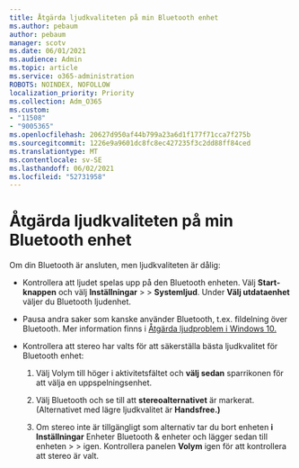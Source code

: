 ```yaml
---
title: Åtgärda ljudkvaliteten på min Bluetooth enhet
ms.author: pebaum
author: pebaum
manager: scotv
ms.date: 06/01/2021
ms.audience: Admin
ms.topic: article
ms.service: o365-administration
ROBOTS: NOINDEX, NOFOLLOW
localization_priority: Priority
ms.collection: Adm_O365
ms.custom:
- "11508"
- "9005365"
ms.openlocfilehash: 20627d950af44b799a23a6d1f177f71cca7f275b
ms.sourcegitcommit: 1226e9a9601dc8fc8ec427235f3c2dd88ff84ced
ms.translationtype: MT
ms.contentlocale: sv-SE
ms.lasthandoff: 06/02/2021
ms.locfileid: "52731958"
---
```

# <a name="fix-the-audio-quality-of-my-bluetooth-device"></a>Åtgärda ljudkvaliteten på min Bluetooth enhet

Om din Bluetooth är ansluten, men ljudkvaliteten är dålig:

- Kontrollera att ljudet spelas upp på den Bluetooth enheten. Välj **Start-knappen** och välj **Inställningar**  >    >  **Systemljud**. Under **Välj utdataenhet** väljer du Bluetooth ljudenhet.

- Pausa andra saker som kanske använder Bluetooth, t.ex. fildelning över Bluetooth. Mer information finns i [Åtgärda ljudproblem i Windows 10.](https://support.microsoft.com/en-us/help/4026994)

- Kontrollera att stereo har valts för att säkerställa bästa ljudkvalitet för Bluetooth enhet:
    1. Välj Volym till höger i aktivitetsfältet och **välj sedan** sparrikonen för att välja en uppspelningsenhet.

    1. Välj Bluetooth och se till att **stereoalternativet** är markerat. (Alternativet med lägre ljudkvalitet är **Handsfree.)**

    1. Om stereo inte är tillgängligt som alternativ tar du bort enheten **i Inställningar** Enheter Bluetooth & enheter och lägger sedan till enheten  >    >  igen. Kontrollera panelen **Volym** igen för att kontrollera att stereo är valt.


